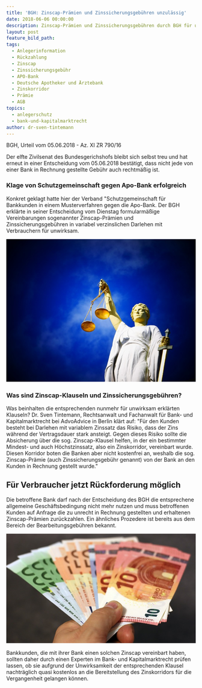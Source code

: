```yaml
---
title: 'BGH: Zinscap-Prämien und Zinssicherungsgebühren unzulässig'
date: 2018-06-06 00:00:00
description: Zinscap-Prämien und Zinssicherungsgebühren durch BGH für unwirksam erklärt
layout: post
feature_bild_path:
tags:
  - Anlegerinformation
  - Rückzahlung
  - Zinscap
  - Zinssicherungsgebühr
  - APO-Bank
  - Deutsche Apotheker und Ärztebank
  - Zinskorridor
  - Prämie
  - AGB
topics:
  - anlegerschutz
  - bank-und-kapitalmarktrecht
author: dr-sven-tintemann
---
```


BGH, Urteil vom 05.06.2018 - Az. XI ZR 790/16

Der elfte Zivilsenat des Bundesgerichshofs bleibt sich selbst treu und hat erneut in einer Entscheidung vom 05.06.2018 best&auml;tigt, dass nicht jede von einer Bank in Rechnung gestellte Geb&uuml;hr auch rechtm&auml;&szlig;ig ist.

### Klage von Schutzgemeinschaft gegen Apo-Bank erfolgreich

Konkret geklagt hatte hier der Verband "Schutzgemeinschaft f&uuml;r Bankkunden in einem Musterverfahren gegen die Apo-Bank. Der BGH erkl&auml;rte in seiner Entscheidung vom Dienstag formularm&auml;&szlig;ige Vereinbarungen sogenannter Zinscap-Pr&auml;mien und Zinssicherungsgeb&uuml;hren in variabel verzinslichen Darlehen mit Verbrauchern f&uuml;r unwirksam.

![](/uploads/justice-2071539-640.jpg)

### Was sind Zinscap-Klauseln und Zinssicherungsgeb&uuml;hren?

Was beinhalten die entsprechenden nunmehr f&uuml;r unwirksam erkl&auml;rten Klauseln? Dr. Sven Tintemann, Rechtsanwalt und Fachanwalt f&uuml;r Bank- und Kapitalmarktrecht bei AdvoAdvice in Berlin kl&auml;rt auf: "F&uuml;r den Kunden besteht bei Darlehen mit variablem Zinssatz das Risiko, dass der Zins w&auml;hrend der Vertragsdauer stark ansteigt. Gegen dieses Risiko sollte die Absicherung &uuml;ber die sog. Zinscap-Klausel helfen, in der ein bestimmter Mindest- und auch H&ouml;chstzinssatz, also ein Zinskorridor, vereinbart wurde. Diesen Korridor boten die Banken aber nicht kostenfrei an, weshalb die sog. Zinscap-Pr&auml;mie (auch Zinssicherungsgeb&uuml;hr genannt) von der Bank an den Kunden in Rechnung gestellt wurde."

## F&uuml;r Verbraucher jetzt R&uuml;ckforderung m&ouml;glich

Die betroffene Bank darf nach der Entscheidung des BGH die entsprechene allgemeine Gesch&auml;ftsbedingung nicht mehr nutzen und muss betroffenen Kunden auf Anfrage die zu unrecht in Rechnung gestellten und erhaltenen Zinscap-Pr&auml;mien zur&uuml;ckzahlen. Ein &auml;hnliches Prozedere ist bereits aus dem Bereich der Bearbeitungsgeb&uuml;hren bekannt.

![](/uploads/money-1005464-640.jpg)

Bankkunden, die mit ihrer Bank einen solchen Zinscap vereinbart haben, sollten daher durch einen Experten im Bank- und Kapitalmarktrecht pr&uuml;fen lassen, ob sie aufgrund der Unwirksamkeit der entsprechenden Klausel nachtr&auml;glich quasi kostenlos an die Bereitstellung des Zinskorridors f&uuml;r die Vergangenheit gelangen k&ouml;nnen.

&nbsp;

&nbsp;